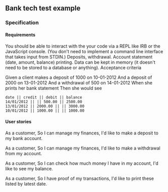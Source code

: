 ## Bank tech test example

### Specification

#### Requirements

You should be able to interact with the your code via a REPL like IRB or the JavaScript console. (You don't need to implement a command line interface that takes input from STDIN.)
Deposits, withdrawal.
Account statement (date, amount, balance) printing.
Data can be kept in memory (it doesn't need to be stored to a database or anything).
Acceptance criteria

Given a client makes a deposit of 1000 on 10-01-2012 And a deposit of 2000 on 13-01-2012 And a withdrawal of 500 on 14-01-2012 When she prints her bank statement Then she would see

```
date || credit || debit || balance
14/01/2012 || || 500.00 || 2500.00
13/01/2012 || 2000.00 || || 3000.00
10/01/2012 || 1000.00 || || 1000.00
```

#### User stories

As a customer,
So I can manage my finances,
I'd like to make a deposit to my bank account.

As a customer,
So I can manage my finances,
I'd like to make a withdrawal from my account.

As a customer,
So I can check how much money I have in my account,
I'd like to see my balance.

As a customer,
So I have proof of my transactions,
I'd like to print these listed by latest date.
